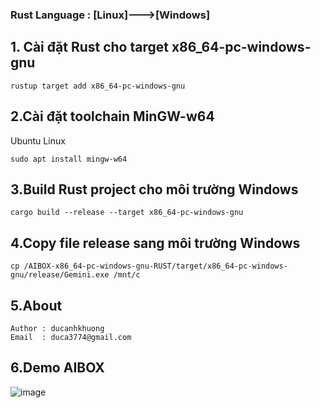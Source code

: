 
### Rust Language : [Linux]--->[Windows]
## 1. Cài đặt Rust cho target x86_64-pc-windows-gnu
```
rustup target add x86_64-pc-windows-gnu
```

## 2.Cài đặt toolchain MinGW-w64
Ubuntu Linux
```
sudo apt install mingw-w64
```
## 3.Build Rust project cho môi trường Windows

```
cargo build --release --target x86_64-pc-windows-gnu
```
## 4.Copy file release sang môi trường Windows

```
cp /AIBOX-x86_64-pc-windows-gnu-RUST/target/x86_64-pc-windows-gnu/release/Gemini.exe /mnt/c
```

## 5.About
```
Author : ducanhkhuong
Email  : duca3774@gmail.com
```
## 6.Demo AIBOX
![image](https://github.com/user-attachments/assets/a13d1fe3-2611-4cc8-9aa4-5733b91d0592)


